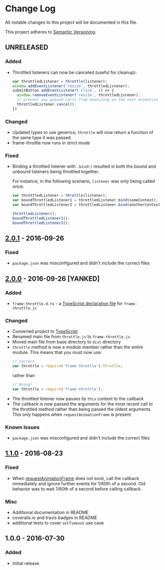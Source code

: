 # Change Log
All notable changes to this project will be documented in this file.

This project adheres to [Semantic Versioning](http://semver.org/).

## UNRELEASED
### Added
- Throttled listeners can now be canceled (useful for cleanup):
  ```js
  var throttledListener = throttle(listener);
  window.addEventListener('resize', throttledListener);
  submitButton.addEventListener('click', () => {
    window.removeEventListener('resize', throttledListener);
    // prevent any queued calls from executing on the next animation frame:
    throttledListener.cancel();
  })
  ```

### Changed
- Updated types to use generics; `throttle` will now return a function
  of the same type it was passed.
- frame-throttle now runs in strict mode

### Fixed
- Binding a throttled listener with `.bind()` resulted in both the bound and
  unbound listeners being throttled together.

  For instance, in the following scenario, `listener` was only being called once:
  ```js
  var throttledListener = throttle(listener);
  var boundThrottledListener1 = throttledListener.bind(someContext);
  var boundThrottledListener2 = throttledListener.bind(anotherContext);

  throttledListener();
  boundThrottledListener1();
  boundThrottledListener2();
  ```

## [2.0.1] - 2016-09-26
### Fixed
- `package.json` was misconfigured and didn't include the correct files

## [2.0.0] - 2016-09-26 [YANKED]
### Added
- `frame-throttle.d.ts` - a [TypeScript declaration file] for `frame-throttle.js`

### Changed
- Converted project to [TypeScript]
- Renamed main file from `throttle.js` to `frame-throttle.js`
- Moved main file from base directory to `dist` directory
- `throttle` method is now a module member rather than the entire module.
  This means that you must now use:
  ```js
  // Correct
  var throttle = require('frame-throttle').throttle;
  ```
  rather than
  ```js
  // Wrong!
  var throttle = require('frame-throttle');
  ```
- The throttled listener now passes its `this` context to the callback
- The callback is now passed the arguments for the most recent call to the
  throttled method rather than being passed the oldest arguments.
  This only happens when `requestAnimationFrame` is present.

### Known Issues
- `package.json` was misconfigured and didn't include the correct files

## [1.1.0] - 2016-08-23
### Fixed
- When [requestAnimationFrame] does not exist, call the callback immediately
  and ignore further events for 1/60th of a second. Old behavior was to wait
  1/60th of a second before calling callback.

### Misc
- Additional documentation in README
- coveralls.io and travis badges in README
- additional tests to cover `setTimeout` use case

## 1.0.0 - 2016-07-30
### Added
- Initial release


[requestAnimationFrame]: https://developer.mozilla.org/en-US/docs/Web/API/window/requestAnimationFrame
[TypeScript]: http://www.typescriptlang.org
[TypeScript declaration file]: https://www.typescriptlang.org/docs/handbook/writing-declaration-files.html

[1.1.0]: https://github.com/pelotoncycle/frame-throttle/compare/v1.0.0...v1.1.0
[2.0.0]: https://github.com/pelotoncycle/frame-throttle/compare/v1.1.0...v2.0.0
[2.0.1]: https://github.com/pelotoncycle/frame-throttle/compare/v1.1.0...v2.0.1

